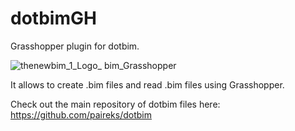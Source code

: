 # dotbimGH
Grasshopper plugin for dotbim.

![thenewbim_1_Logo_ bim_Grasshopper](https://user-images.githubusercontent.com/47977819/152644376-0d41117c-3e73-4935-9743-7ced38bb3979.jpg)

It allows to create .bim files and read .bim files using Grasshopper.

Check out the main repository of dotbim files here: https://github.com/paireks/dotbim
